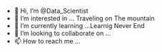 - 👋 Hi, I’m @Data_Scientist
- 👀 I’m interested in ... Traveling on The mountain
- 🌱 I’m currently learning ...Learnig Never End  
- 💞️ I’m looking to collaborate on ...
- 📫 How to reach me ...

<!---
ScientistR/ScientistR is a ✨ special ✨ repository because its `README.md` (this file) appears on your GitHub profile.
You can click the Preview link to take a look at your changes.
--->
